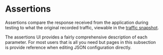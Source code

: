 # Assertions

Assertions compare the response received from the application during testing to
what the original recorded traffic, viewable in the [traffic
snapshot](../../../guides/creating-a-snapshot.md#view-snapshot).

The assertions UI provides a fairly comprehensive description of each
parameter. For most users that is all you need but pages in this subsection is
provide reference when editing JSON configuration directly.

